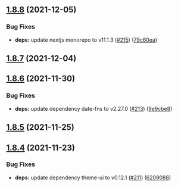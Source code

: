 ## [1.8.8](https://github.com/dds/bosabosa.org/compare/v1.8.7...v1.8.8) (2021-12-05)


### Bug Fixes

* **deps:** update nextjs monorepo to v11.1.3 ([#215](https://github.com/dds/bosabosa.org/issues/215)) ([79c60ea](https://github.com/dds/bosabosa.org/commit/79c60ea09adb386dcf488aa7fa45e8183d621ee9))



## [1.8.7](https://github.com/dds/bosabosa.org/compare/v1.8.6...v1.8.7) (2021-12-04)



## [1.8.6](https://github.com/dds/bosabosa.org/compare/v1.8.5...v1.8.6) (2021-11-30)


### Bug Fixes

* **deps:** update dependency date-fns to v2.27.0 ([#213](https://github.com/dds/bosabosa.org/issues/213)) ([9e9cbe8](https://github.com/dds/bosabosa.org/commit/9e9cbe8577de324dc1d95e8e0cb615e193ebc4f6))



## [1.8.5](https://github.com/dds/bosabosa.org/compare/v1.8.4...v1.8.5) (2021-11-25)



## [1.8.4](https://github.com/dds/bosabosa.org/compare/v1.8.3...v1.8.4) (2021-11-23)


### Bug Fixes

* **deps:** update dependency theme-ui to v0.12.1 ([#211](https://github.com/dds/bosabosa.org/issues/211)) ([6209088](https://github.com/dds/bosabosa.org/commit/62090888f721cc4541646393456fd618dda11c01))



